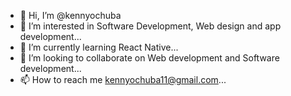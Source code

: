 - 👋 Hi, I’m @kennyochuba
- 👀 I’m interested in Software Development, Web design and app development...
- 🌱 I’m currently learning React Native...
- 💞️ I’m looking to collaborate on Web development and Software development...
- 📫 How to reach me kennyochuba11@gmail.com...

<!---
kennyochuba/kennyochuba is a ✨ special ✨ repository because its `README.md` (this file) appears on your GitHub profile.
You can click the Preview link to take a look at your changes.
--->
